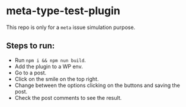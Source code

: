 # meta-type-test-plugin

This repo is only for a `meta` issue simulation purpose.

## Steps to run:
- Run `npm i && npm nun build`.
- Add the plugin to a WP env.
- Go to a post.
- Click on the smile on the top right.
- Change between the options clicking on the buttons and saving the post.
- Check the post comments to see the result.
